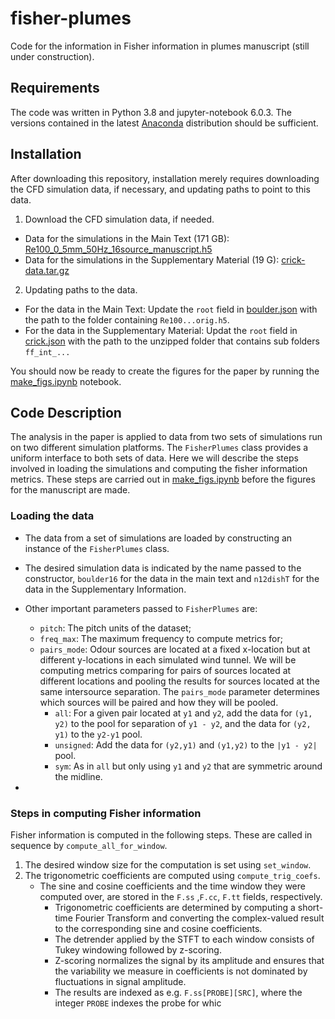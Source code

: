 # fisher-plumes
Code for the information in Fisher information in plumes manuscript (still under construction).
## Requirements
The code was written in Python 3.8 and jupyter-notebook 6.0.3. The versions contained in the latest [Anaconda](anaconda.com) distribution should be sufficient.

## Installation
After downloading this repository, installation merely requires downloading the CFD simulation data, if necessary, and updating paths to point to this data.

1. Download the CFD simulation data, if needed.
- Data for the simulations in the Main Text (171 GB): [Re100_0_5mm_50Hz_16source_manuscript.h5](https://www.dropbox.com/s/p3bbuq4r84nrrr2/Re100_0_5mm_50Hz_16source_manuscript.h5?dl=0)
- Data for the simulations in the Supplementary Material (19 G): [crick-data.tar.gz](https://www.dropbox.com/s/4t2h3dg11oq14vg/crick-data.tar.gz?dl=0)
2. Updating paths to the data.
- For the data in the Main Text: Update the `root` field in [boulder.json](boulder.json) with the path to the folder containing `Re100...orig.h5`.
- For the data in the Supplementary Material: Updat the `root` field in [crick.json](crick.json) with the path to the unzipped folder that contains sub folders `ff_int_...`

You should now be ready to create the figures for the paper by running  the [make_figs.ipynb](make_figs.ipynb) notebook.

## Code Description
The analysis in the paper is applied to data from two sets of simulations run on two different simulation platforms.
The `FisherPlumes` class provides a uniform interface to both sets of data.
Here we will describe the steps involved in loading the simulations and computing the fisher information metrics.
These steps are carried out in [make_figs.ipynb](make_figs.ipynb) before the figures for the manuscript are made.
### Loading the data
- The data from a set of simulations are loaded by constructing an instance of the `FisherPlumes` class.
- The desired simulation data is indicated by the name passed to the constructor, `boulder16` for the data in the main text and `n12dishT` for the data in the Supplementary Information.
- Other important parameters passed to `FisherPlumes` are:
  - `pitch`: The pitch units of the dataset;
  - `freq_max`: The maximum frequency to compute metrics for;
  - `pairs_mode`: Odour sources are located at a fixed x-location but at different y-locations in each simulated wind tunnel. We will be computing metrics comparing for pairs of sources located at different locations and pooling the results for sources located at the same intersource separation. The `pairs_mode` parameter determines which sources will be paired and how they will be pooled.
	- `all`: For a given pair located at `y1` and `y2`, add the data for `(y1, y2)` to the pool for separation of `y1 - y2`, and the data for `(y2, y1)` to the `y2-y1` pool.
	- `unsigned`: Add the data for `(y2,y1)` and `(y1,y2)` to the `|y1 - y2|` pool.
	- `sym`: As in `all` but only using `y1` and `y2` that are symmetric around the midline.
	
- 
### Steps in computing Fisher information
Fisher information is computed in the following steps. These are called in sequence by `compute_all_for_window`.
1. The desired window size for the computation is set using `set_window`.
2. The trigonometric coefficients are computed using `compute_trig_coefs`.
   - The sine and cosine coefficients and the time window they were computed over, are stored in the `F.ss` ,`F.cc`, `F.tt` fields, respectively. 
     - Trigonometric coefficients are determined by computing a short-time Fourier Transform and converting the complex-valued result to the corresponding sine and cosine coefficients.
	 - The detrender applied by the STFT to each window consists of Tukey windowing followed by z-scoring.
     - Z-scoring normalizes the signal by its amplitude and ensures that the variability we measure in coefficients is not dominated by fluctuations in signal amplitude.
	 - The results are indexed as e.g. `F.ss[PROBE][SRC]`, where the integer `PROBE` indexes the probe for whic
   
